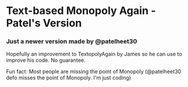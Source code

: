 # Text-based Monopoly Again - Patel's Version
### Just a newer version made by @patelheet30

Hopefully an improvement to TextopolyAgain by James so he can use to improve his code. No guarantee.

Fun fact: Most people are missing the point of Monopoly (@patelheet30 defo misses the point of Monopoly. I'm just coding)
